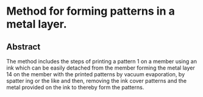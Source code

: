 # Method for forming patterns in a metal layer.

## Abstract
The method includes the steps of printing a pattern 1 on a member using an ink which can be easily detached from the member forming the metal layer 14 on the member with the printed patterns by vacuum evaporation, by spatter ing or the like and then, removing the ink cover patterns and the metal provided on the ink to thereby form the patterns.